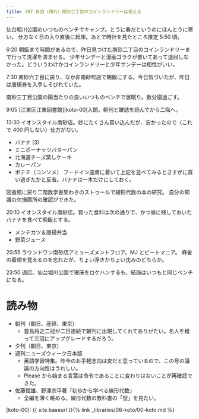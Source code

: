 ```yaml
---
title: 307 日目（晴れ）南砂二丁目のコインランドリーは使える
---
```


仙台堀川公園のいつものベンチでキャンプ。とうに春だというのにほんとうに寒い。
仕方なく日の入り直後に起床。あとで時計を見たところ推定 5:50 頃。

6:20 朝飯まで時間があるので、昨日見つけた南砂二丁目のコインランドリーまで行って洗濯を済ませる。
少年サンデーと漫画ゴラクが置いてあって退屈しなかった。どういうわけかコインランドリーと少年サンデーは相性がいい。

7:30 南砂六丁目に戻り、なか卯南砂町店で朝飯にする。今日気づいたが、昨日は唐揚券を入手しそびれていた。

南砂三丁目公園の陽当たりの良いいつものベンチで居眠り。数分寝過ごす。

9:05 [江東区江東図書館][koto-00]入館。朝刊と雑誌を読んでから二階へ。

13:30 イオンスタイル南砂店。妙にたくさん買い込んだが、安かったので（これで 400 円しない）仕方がない。
* バナナ (3)
* ミニポーナッツバターパン
* 北海道チーズ蒸しケーキ
* カレーパン
* ポテチ（コンソメ）
フードイン座席に着いて上記を並べてみるとさすがに買い過ぎたかと反省。バナナは一本だけにしておく。

図書館に戻り二階数学書架わきのストゥールで線形代数の本の研究。
自分の知識の欠損箇所の確認ができた。

20:10 イオンスタイル南砂店。買った食料は次の通りで、かつ昼に残しておいたバナナを食べて晩飯とする。
* メンチカツ＆唐揚弁当
* 野菜ジュース

20:55 ラウンドワン南砂店アミューズメントフロア。MJ とビートマニア。
麻雀の着順を覚えるのを忘れたが、ちょい浮きかちょい沈みのどちらか。

23:50 退店。仙台堀川公園で寝床をロケハンするも、結局はいつもと同じベンチになる。

# 読み物

* 朝刊（朝日、産経、東京）
  * 豊島将之二冠が二日連続で朝刊に出現してくれてありがたい。名人を穫って三冠にアップグレードするだろう。
* 夕刊（朝日、東京）
* 週刊ニューズウィーク日本版
  * 英語学習特集。昨今のお手軽志向は変だと思っているので、この号の議論の方向性はうれしい。
  * Please から始まる言葉は命令であることに変わりはないことが再確認できた。
* 佐藤恒雄、野澤宗平著『初歩から学べる線形代数』
  * 全編を薄く眺める。線形代数の教科書の「型」を見たい。

[koto-00]: {{ site.baseurl }}{% link _libraries/08-koto/00-koto.md %}
